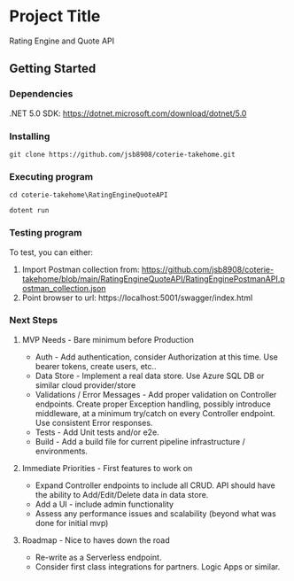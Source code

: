 # Project Title

Rating Engine and Quote API

## Getting Started

### Dependencies

.NET 5.0 SDK: https://dotnet.microsoft.com/download/dotnet/5.0
### Installing

```git clone https://github.com/jsb8908/coterie-takehome.git ```

### Executing program

```cd coterie-takehome\RatingEngineQuoteAPI```

```dotent run```

### Testing program

To test, you can either:

1. Import Postman collection from: https://github.com/jsb8908/coterie-takehome/blob/main/RatingEngineQuoteAPI/RatingEnginePostmanAPI.postman_collection.json
2. Point browser to url: https://localhost:5001/swagger/index.html

### Next Steps
1. MVP Needs - Bare minimum before Production
    - Auth - Add authentication, consider Authorization at this time. Use bearer tokens, create users, etc..
    - Data Store - Implement a real data store. Use Azure SQL DB or similar cloud provider/store
    - Validations / Error Messages - Add proper validation on Controller endpoints. Create proper Exception handling, possibly introduce middleware, at a minimum try/catch on every Controller endpoint. Use consistent Error responses.
    - Tests - Add Unit tests and/or e2e.
    - Build - Add a build file for current pipeline infrastructure / environments. 

2. Immediate Priorities - First features to work on
    - Expand Controller endpoints to include all CRUD. API should have the ability to Add/Edit/Delete data in data store. 
    - Add a UI - include admin functionality
    - Assess any performance issues and scalability (beyond what was done for initial mvp)

3. Roadmap - Nice to haves down the road
    - Re-write as a Serverless endpoint. 
    - Consider first class integrations for partners. Logic Apps or similar.
